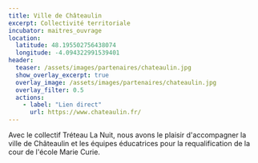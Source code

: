 ```yaml
---
title: Ville de Châteaulin
excerpt: Collectivité territoriale
incubator: maitres_ouvrage
location:
  latitude: 48.195502756438074 
  longitude: -4.094322991539401
header:
  teaser: /assets/images/partenaires/chateaulin.jpg
  show_overlay_excerpt: true
  overlay_image: /assets/images/partenaires/chateaulin.jpg
  overlay_filter: 0.5
  actions:
    - label: "Lien direct"
      url: https://www.chateaulin.fr/
---
```


Avec le collectif Tréteau La Nuit, nous avons le plaisir d'accompagner la ville de Châteaulin et les équipes éducatrices pour la requalification de la cour de l'école Marie Curie.